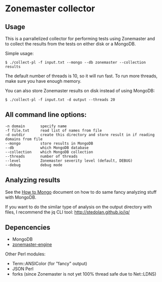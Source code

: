 # Zonemaster collector

## Usage

This is a parrallelized collector for performing tests using Zonemaster
and to collect the results from the tests on either disk or a MongoDB.

Simple usage:

    $ ./collect-pl -f input.txt --mongo --db zonemaster --collection results

The default number of threads is 10, so it will run fast. To run more threads,
make sure you have enough memory.

You can also store Zonemaster results on disk instead of using MongoDB:

    $ ./collect-pl -f input.txt -d output --threads 20


## All command line options:

    -n domain       specify name
    -f file.txt     read list of names from file
    -d outdir       create this directory and store result in if reading domains from file
    --mongo         store results in MongoDB
    --db            which MongoDB database
    --collection    which MongoDB collection
    --threads       number of threads
    --level         Zonemaster severity level (default, DEBUG)
    --debug         debug mode


## Analyzing results

See the [How to Mongo](howtomongo.md) document on how to do same fancy
analyzing stuff with MongoDB.

If you want to do the similar type of analysis on the output directory
with files, I recommend the jq CLI tool: http://stedolan.github.io/jq/


## Depencencies

 * MongoDB
 * [zonemaster-engine](https://github.com/dotse/zonemaster-engine)

Other Perl modules:

 * Term::ANSIColor (for "fancy" output)
 * JSON Perl
 * forks (since Zonemaster is not yet 100% thread safe due to Net::LDNS)
